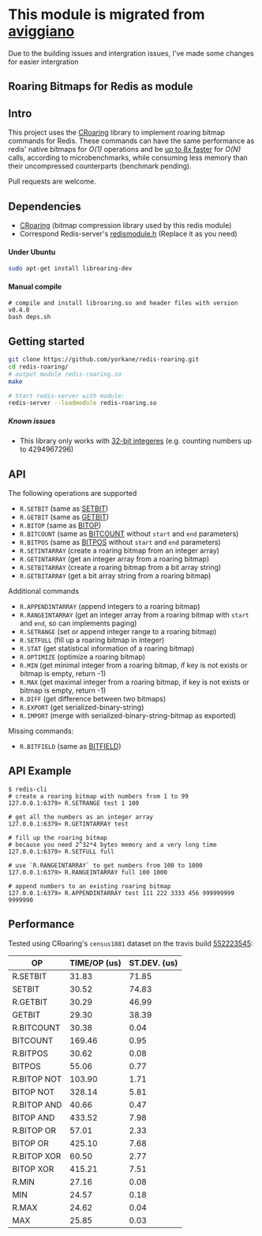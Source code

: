 # This module is migrated from [aviggiano](https://github.com/aviggiano/redis-roaring)

Due to the building issues and intergration issues, I've made some changes for easier intergration

## Roaring Bitmaps for Redis as module


## Intro

This project uses the [CRoaring](https://github.com/RoaringBitmap/CRoaring) library to implement roaring bitmap commands for Redis.
These commands can have the same performance as redis' native bitmaps for *O(1)* operations and be [up to 8x faster](#performance) for *O(N)*
calls, according to microbenchmarks, while consuming less memory than their uncompressed counterparts (benchmark pending).

Pull requests are welcome.


## Dependencies
- [CRoaring](https://github.com/RoaringBitmap/CRoaring/releases) (bitmap compression library used by this redis module) 
- Correspond Redis-server's [redismodule.h](https://github.com/RedisLabsModules/RedisModulesSDK/blob/master/redismodule.h) (Replace it as you need)

#### Under Ubuntu
```sh
sudo apt-get install libroaring-dev
```
#### Manual compile
```
# compile and install libroaring.so and header files with version v0.4.0
bash deps.sh
```

## Getting started

```sh
git clone https://github.com/yorkane/redis-roaring.git
cd redis-roaring/
# output module redis-roaring.so
make

# Start redis-server with module:
redis-server --loadmodule redis-roaring.so
```
##### Known issues

- This library only works with [32-bit integeres](https://github.com/RoaringBitmap/CRoaring/issues/1) (e.g. counting numbers up to 4294967296)


## API

The following operations are supported

- `R.SETBIT` (same as [SETBIT](https://redis.io/commands/setbit))
- `R.GETBIT` (same as [GETBIT](https://redis.io/commands/getbit))
- `R.BITOP` (same as [BITOP](https://redis.io/commands/bitop))
- `R.BITCOUNT` (same as [BITCOUNT](https://redis.io/commands/bitcount) without `start` and `end` parameters)
- `R.BITPOS` (same as [BITPOS](https://redis.io/commands/bitpos) without `start` and `end` parameters)
- `R.SETINTARRAY` (create a roaring bitmap from an integer array)
- `R.GETINTARRAY` (get an integer array from a roaring bitmap)
- `R.SETBITARRAY` (create a roaring bitmap from a bit array string)
- `R.GETBITARRAY` (get a bit array string from a roaring bitmap)

Additional commands

- `R.APPENDINTARRAY` (append integers to a roaring bitmap)
- `R.RANGEINTARRAY` (get an integer array from a roaring bitmap with `start` and `end`, so can implements paging)
- `R.SETRANGE` (set or append integer range to a roaring bitmap)
- `R.SETFULL` (fill up a roaring bitmap in integer)
- `R.STAT` (get statistical information of a roaring bitmap)
- `R.OPTIMIZE` (optimize a roaring bitmap)
- `R.MIN` (get minimal integer from a roaring bitmap, if key is not exists or bitmap is empty, return -1)
- `R.MAX` (get maximal integer from a roaring bitmap, if key is not exists or bitmap is empty, return -1)
- `R.DIFF` (get difference between two bitmaps)
- `R.EXPORT` (get serialized-binary-string)
- `R.IMPORT` (merge with serialized-binary-string-bitmap as exported)

Missing commands:

- `R.BITFIELD` (same as [BITFIELD](https://redis.io/commands/bitfield))

## API Example
```
$ redis-cli
# create a roaring bitmap with numbers from 1 to 99
127.0.0.1:6379> R.SETRANGE test 1 100

# get all the numbers as an integer array
127.0.0.1:6379> R.GETINTARRAY test

# fill up the roaring bitmap 
# because you need 2^32*4 bytes memory and a very long time
127.0.0.1:6379> R.SETFULL full

# use `R.RANGEINTARRAY` to get numbers from 100 to 1000 
127.0.0.1:6379> R.RANGEINTARRAY full 100 1000

# append numbers to an existing roaring bitmap
127.0.0.1:6379> R.APPENDINTARRAY test 111 222 3333 456 999999999 9999990
```

## Performance

Tested using CRoaring's `census1881` dataset on the travis build [552223545](https://travis-ci.org/aviggiano/redis-roaring/builds/552223545):

|           OP | TIME/OP (us) | ST.DEV. (us) |
| ------------ | ------------ | ------------ |
|     R.SETBIT |        31.83 |        71.85 |
|       SETBIT |        30.52 |        74.83 |
|     R.GETBIT |        30.29 |        46.99 |
|       GETBIT |        29.30 |        38.39 |
|   R.BITCOUNT |        30.38 |         0.04 |
|     BITCOUNT |       169.46 |         0.95 |
|     R.BITPOS |        30.62 |         0.08 |
|       BITPOS |        55.06 |         0.77 |
|  R.BITOP NOT |       103.90 |         1.71 |
|    BITOP NOT |       328.14 |         5.81 |
|  R.BITOP AND |        40.66 |         0.47 |
|    BITOP AND |       433.52 |         7.98 |
|   R.BITOP OR |        57.01 |         2.33 |
|     BITOP OR |       425.10 |         7.68 |
|  R.BITOP XOR |        60.50 |         2.77 |
|    BITOP XOR |       415.21 |         7.51 |
|        R.MIN |        27.16 |         0.08 |
|          MIN |        24.57 |         0.18 |
|        R.MAX |        24.62 |         0.04 |
|          MAX |        25.85 |         0.03 |
